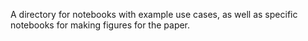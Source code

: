 A directory for notebooks with example use cases, as well as specific notebooks for making figures for the paper.